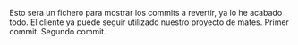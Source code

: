Esto sera un fichero para mostrar los commits a revertir, ya lo he acabado todo. El cliente ya puede seguir utilizado nuestro  proyecto de mates. Primer commit. Segundo commit.